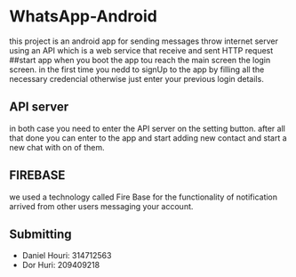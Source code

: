# WhatsApp-Android
this project is an android app for sending messages throw internet server using an API which is a web service that receive and sent HTTP request
##start app
when you boot the app tou reach the main screen the login screen.
in the first time you nedd to signUp to the app by filling all the necessary credencial
otherwise just enter your previous login details.
## API server
in both case you need to enter the API server on the setting button.
after all that done you can enter to the app and start adding new contact and start a new chat with on of them.
## FIREBASE
we used a technology called Fire Base for the functionality of notification arrived from other users messaging your account.

## Submitting

- Daniel Houri: 314712563
- Dor Huri: 209409218
